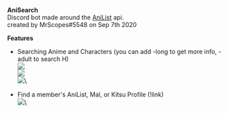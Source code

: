 **AniSearch**\
Discord bot made around the [AniList](https://anilist.co/) api.\
created by MrScopes#5548 on Sep 7th 2020

**Features**
- Searching Anime and Characters (you can add -long to get more info, -adult to search H)\
![](https://i.imgur.com/bOaBHye.png)\
![](https://i.imgur.com/8kdvug9.png)\
![](https://i.imgur.com/E4NqEjI.png)\

- Find a member's AniList, Mal, or Kitsu Profile (!link)\
![](https://i.imgur.com/LepSapd.png)\